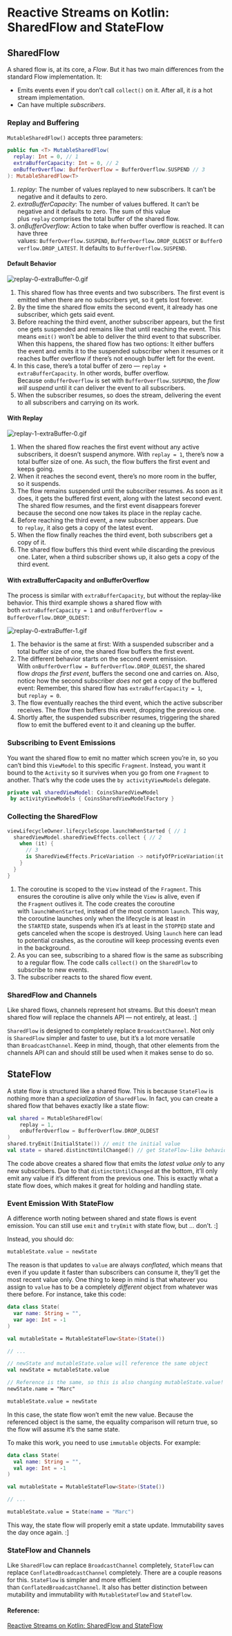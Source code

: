 # Reactive Streams on Kotlin: SharedFlow and StateFlow

## SharedFlow

A shared flow is, at its core, a *Flow*. But it has two main differences from the standard Flow implementation. It:

- Emits events even if you don’t call `collect()` on it. After all, it *is* a hot stream implementation.
- Can have multiple *subscribers*.

### Replay and Buffering

`MutableSharedFlow()` accepts three parameters:

```kotlin
public fun <T> MutableSharedFlow(
  replay: Int = 0, // 1
  extraBufferCapacity: Int = 0, // 2
  onBufferOverflow: BufferOverflow = BufferOverflow.SUSPEND // 3
): MutableSharedFlow<T>
```

1. *replay*: The number of values replayed to new subscribers. It can’t be negative and it defaults to zero.
2. *extraBufferCapacity*: The number of values buffered. It can’t be negative and it defaults to zero. The sum of this value plus `replay` comprises the total buffer of the shared flow.
3. *onBufferOverflow*: Action to take when buffer overflow is reached. It can have three values: `BufferOverflow.SUSPEND`, `BufferOverflow.DROP_OLDEST` or `BufferOverflow.DROP_LATEST`. It defaults to `BufferOverflow.SUSPEND`.

#### Default Behavior

![replay-0-extraBuffer-0.gif](..\resources\replay-0-extraBuffer-0.gif)

1. This shared flow has three events and two subscribers. The first event is emitted when there are no subscribers yet, so it gets lost forever.
2. By the time the shared flow emits the second event, it already has one subscriber, which gets said event.
3. Before reaching the third event, another subscriber appears, but the first one gets suspended and remains like that until reaching the event. This means `emit()` won’t be able to deliver the third event to that subscriber. When this happens, the shared flow has two options: It either buffers the event and emits it to the suspended subscriber when it resumes or it reaches buffer overflow if there’s not enough buffer left for the event.
4. In this case, there’s a total buffer of zero — `replay + extraBufferCapacity`. In other words, buffer overflow. Because `onBufferOverflow` is set with `BufferOverflow.SUSPEND`, the *flow will suspend* until it can deliver the event to all subscribers.
5. When the subscriber resumes, so does the stream, delivering the event to all subscribers and carrying on its work.

#### With Replay

![replay-1-extraBuffer-0.gif](C:\Users\azin.alizadeh\Desktop\Learning\Android\Articles\resources\replay-1-extraBuffer-0.gif)

1. When the shared flow reaches the first event without any active subscribers, it doesn’t suspend anymore. With `replay = 1`, there’s now a total buffer size of one. As such, the flow buffers the first event and keeps going.
2. When it reaches the second event, there’s no more room in the buffer, so it suspends.
3. The flow remains suspended until the subscriber resumes. As soon as it does, it gets the buffered first event, along with the latest second event. The shared flow resumes, and the first event disappears forever because the second one now takes its place in the replay cache.
4. Before reaching the third event, a new subscriber appears. Due to `replay`, it also gets a copy of the latest event.
5. When the flow finally reaches the third event, both subscribers get a copy of it.
6. The shared flow buffers this third event while discarding the previous one. Later, when a third subscriber shows up, it also gets a copy of the third event.

#### With extraBufferCapacity and onBufferOverflow

The process is similar with `extraBufferCapacity`, but without the replay-like behavior. This third example shows a shared flow with both `extraBufferCapacity = 1` and `onBufferOverflow = BufferOverflow.DROP_OLDEST`:

![replay-0-extraBuffer-1.gif](..\resources\replay-0-extraBuffer-1.gif)

1. The behavior is the same at first: With a suspended subscriber and a total buffer size of one, the shared flow buffers the first event.
2. The different behavior starts on the second event emission. With `onBufferOverflow = BufferOverflow.DROP_OLDEST`, the shared flow *drops the first event*, buffers the second one and carries on. Also, notice how the second subscriber *does not* get a copy of the buffered event: Remember, this shared flow has `extraBufferCapacity = 1`, but `replay = 0`.
3. The flow eventually reaches the third event, which the active subscriber receives. The flow then buffers this event, dropping the previous one.
4. Shortly after, the suspended subscriber resumes, triggering the shared flow to emit the buffered event to it and cleaning up the buffer.

### Subscribing to Event Emissions

You want the shared flow to emit no matter which screen you’re in, so you can’t bind this `ViewModel` to this specific `Fragment`. Instead, you want it bound to the `Activity` so it survives when you go from one `Fragment` to another. That’s why the code uses the `by activityViewModels` delegate.

```kotlin
private val sharedViewModel: CoinsSharedViewModel
 by activityViewModels { CoinsSharedViewModelFactory }
```

### Collecting the SharedFlow

```kotlin
viewLifecycleOwner.lifecycleScope.launchWhenStarted { // 1
  sharedViewModel.sharedViewEffects.collect { // 2
    when (it) {
      // 3
      is SharedViewEffects.PriceVariation -> notifyOfPriceVariation(it.variation)
    }
  }
}
```

1. The coroutine is scoped to the `View` instead of the `Fragment`. This ensures the coroutine is alive only while the `View` is alive, even if the `Fragment` outlives it. The code creates the coroutine with `launchWhenStarted`, instead of the most common `launch`. This way, the coroutine launches only when the lifecycle is at least in the `STARTED` state, suspends when it’s at least in the `STOPPED` state and gets canceled when the scope is destroyed. Using `launch` here can lead to potential crashes, as the coroutine will keep processing events even in the background.
2. As you can see, subscribing to a shared flow is the same as subscribing to a regular flow. The code calls `collect()` on the `SharedFlow` to subscribe to new events.
3. The subscriber reacts to the shared flow event.

### SharedFlow and Channels

Like shared flows, channels represent hot streams. But this doesn’t mean shared flow will replace the channels API — not entirely, at least. :]

`SharedFlow` is designed to completely replace `BroadcastChannel`. Not only is `SharedFlow` simpler and faster to use, but it’s a lot more versatile than `BroadcastChannel`. Keep in mind, though, that other elements from the channels API can and should still be used when it makes sense to do so.

## StateFlow

A state flow is structured like a shared flow. This is because `StateFlow` is nothing more than a *specialization* of `SharedFlow`. In fact, you can create a shared flow that behaves exactly like a state flow:

```kotlin
val shared = MutableSharedFlow(
    replay = 1,
    onBufferOverflow = BufferOverflow.DROP_OLDEST
)
shared.tryEmit(InitialState()) // emit the initial value
val state = shared.distinctUntilChanged() // get StateFlow-like behavior
```

The code above creates a shared flow that emits the *latest value only* to any new subscribers. Due to that `distinctUntilChanged` at the bottom, it’ll only emit any value if it’s different from the previous one. This is exactly what a state flow does, which makes it great for holding and handling state.

### Event Emission With StateFlow

A difference worth noting between shared and state flows is event emission. You can still use `emit` and `tryEmit` with state flow, but … don’t. :]

Instead, you should do:

```kotlin
mutableState.value = newState
```

The reason is that updates to `value` are always *conflated*, which means that even if you update it faster than subscribers can consume it, they’ll get the most recent value only. One thing to keep in mind is that whatever you assign to `value` has to be a completely *different* object from whatever was there before. For instance, take this code:

```kotlin
data class State(
  var name: String = "",
  var age: Int = -1
)

val mutableState = MutableStateFlow<State>(State())

// ...

// newState and mutableState.value will reference the same object
val newState = mutableState.value 

// Reference is the same, so this is also changing mutableState.value!
newState.name = "Marc"

mutableState.value = newState
```

In this case, the state flow won’t emit the new value. Because the referenced object is the same, the equality comparison will return true, so the flow will assume it’s the same state.

To make this work, you need to use `immutable` objects. For example:

```kotlin
data class State(
  val name: String = "",
  val age: Int = -1
)

val mutableState = MutableStateFlow<State>(State())

// ...

mutableState.value = State(name = "Marc")
```

This way, the state flow will properly emit a state update. Immutability saves the day once again. :]

### StateFlow and Channels

Like `SharedFlow` can replace `BroadcastChannel` completely, `StateFlow` can replace `ConflatedBroadcastChannel` completely. There are a couple reasons for this. `StateFlow` is simpler and more efficient than `ConflatedBroadcastChannel`. It also has better distinction between mutability and immutability with `MutableStateFlow` and `StateFlow`.

#### Reference:

[Reactive Streams on Kotlin: SharedFlow and StateFlow]()
